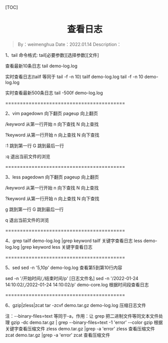 [TOC]

<h1 align="center">查看日志</h1>

> By：weimenghua
> Date：2022.01.14
> Description：



1、tail
命令格式: tail[必要参数][选择参数][文件]

查看最新10条日志
tail demo-log.log

实时查看日志(tailf 等同于 tail -f -n 10)
tailf demo-log.log
tail -f -n 10 demo-log.log

实时查看最新500条日志
tail -500f demo-log.log

=========================================

2、vim
pagedown 向下翻页
pageup   向上翻页

/keyword 从第一行开始
n 向下查找
N 向上查找

?keyword 从第一行开始
n 向上查找
N 向下查找

:1 跳到第一行
G 跳到最后一行

:q 退出当前文件的浏览

=========================================

3、less
pagedown 向下翻页
pageup   向上翻页

/keyword 从第一行开始
n 向下查找
N 向上查找

?keyword 从第一行开始
n 向上查找
N 向下查找

g 跳到第一行
G 跳到最后一行

q 退出当前文件的浏览

=========================================

4、grep
tailf demo-log.log |grep keyword  tailf 关键字查看日志
less demo-log.log |grep keyword   less 关键字查看日志

=========================================

5、sed
sed -n '5,10p' demo-log.log  查看第5到第10行内容

sed -n '/开始时间/,/结束时间/p' [日志文件名]
sed -n '/2022-01-24 14:10:02/,/2022-01-24 14:10:02/p' demo-core.log  根据时间段查看日志

=========================================

6、gzip|zless|zcat
tar -zcvf demo.tar.gz demo-log.log   压缩日志文件

注：--binary-files=text 等同于-a，作用：让 grep 把二进制文件等同文本文件处理
gzip -dc  demo.tar.gz | grep --binary-files=text -1 'error' --color  gzip 根据关键字查看压缩文件
zless demo.tar.gz |grep -a 'error'  zless 查看压缩文件
zcat demo.tar.gz |grep -a 'error'   zcat 查看压缩文件